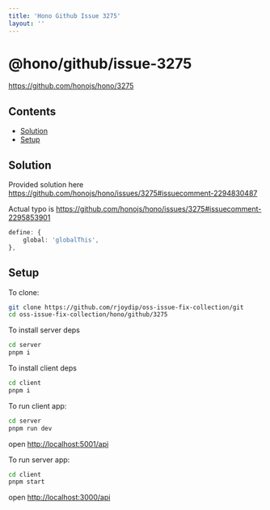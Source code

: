 ```yaml
---
title: 'Hono Github Issue 3275'
layout: ''
---
```


# @hono/github/issue-3275

<https://github.com/honojs/hono/3275>

## Contents

* [Solution](#solution)
* [Setup](#setup)

## Solution

Provided solution here
<https://github.com/honojs/hono/issues/3275#issuecomment-2294830487>

Actual typo is <https://github.com/honojs/hono/issues/3275#issuecomment-2295853901>

```ts
define: {
    global: 'globalThis',
},
```

## Setup

To clone:

```sh
git clone https://github.com/rjoydip/oss-issue-fix-collection/git
cd oss-issue-fix-collection/hono/github/3275
```

To install server deps

```sh
cd server
pnpm i
```

To install client deps

```sh
cd client
pnpm i
```

To run client app:

```sh
cd server
pnpm run dev
```

open <http://localhost:5001/api>

To run server app:

```sh
cd client
pnpm start
```

open <http://localhost:3000/api>
